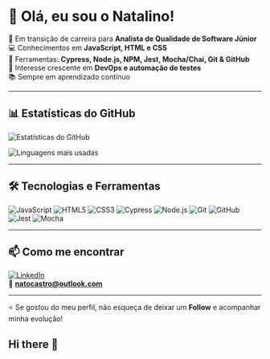 # 👋 Olá, eu sou o Natalino!

🎯 Em transição de carreira para **Analista de Qualidade de Software Júnior**  
💻 Conhecimentos em **JavaScript, HTML e CSS**  
🧪 Ferramentas: **Cypress, Node.js, NPM, Jest, Mocha/Chai, Git & GitHub**  
🚀 Interesse crescente em **DevOps e automação de testes**  
📚 Sempre em aprendizado contínuo  

---

## 📊 Estatísticas do GitHub
![Estatísticas do GitHub](https://github-readme-stats.vercel.app/api?username=NatoPereira&show_icons=true&theme=tokyonight)  

![Linguagens mais usadas](https://github-readme-stats.vercel.app/api/top-langs/?username=NatoPereira&layout=compact&theme=tokyonight)  

---

## 🛠️ Tecnologias e Ferramentas
![JavaScript](https://img.shields.io/badge/JavaScript-F7DF1E?style=for-the-badge&logo=javascript&logoColor=black)
![HTML5](https://img.shields.io/badge/HTML5-E34F26?style=for-the-badge&logo=html5&logoColor=white)
![CSS3](https://img.shields.io/badge/CSS3-1572B6?style=for-the-badge&logo=css3&logoColor=white)
![Cypress](https://img.shields.io/badge/Cypress-17202C?style=for-the-badge&logo=cypress&logoColor=white)
![Node.js](https://img.shields.io/badge/Node.js-339933?style=for-the-badge&logo=nodedotjs&logoColor=white)
![Git](https://img.shields.io/badge/Git-F05032?style=for-the-badge&logo=git&logoColor=white)
![GitHub](https://img.shields.io/badge/GitHub-181717?style=for-the-badge&logo=github&logoColor=white)
![Jest](https://img.shields.io/badge/Jest-C21325?style=for-the-badge&logo=jest&logoColor=white)
![Mocha](https://img.shields.io/badge/Mocha-8D6748?style=for-the-badge&logo=mocha&logoColor=white)

---
 
## 📫 Como me encontrar
[![LinkedIn](https://img.shields.io/badge/LinkedIn-0077B5?style=for-the-badge&logo=linkedin&logoColor=white)](https://www.linkedin.com/in/natocastro)  
📧 **natocastro@outlook.com**  

---

⭐ Se gostou do meu perfil, não esqueça de deixar um **Follow** e acompanhar minha evolução!
## Hi there 👋

<!--
**NatoPereira/NatoPereira** is a ✨ _special_ ✨ repository because its `README.md` (this file) appears on your GitHub profile.

Here are some ideas to get you started:

- 🔭 I’m currently working on ...
- 🌱 I’m currently learning ...
- 👯 I’m looking to collaborate on ...
- 🤔 I’m looking for help with ...
- 💬 Ask me about ...
- 📫 How to reach me: ...
- 😄 Pronouns: ...
- ⚡ Fun fact: ...
-->
